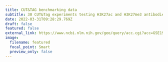 ```yaml
---
title: CUT&TAG benchmarking data
subtitle: 30 CUT&Tag experiments testing H3K27ac and H3K27me3 antibodies at different concentrations, with and without addition of HDAC inhibitor (TSA), performing SDS- or column-based DNA extraction, and using different numbers of PCR cycles for sequencing library amplification
date: 2022-03-31T09:28:29.769Z
draft: false
featured: false
external_link: https://www.ncbi.nlm.nih.gov/geo/query/acc.cgi?acc=GSE199611
image:
  filename: featured
  focal_point: Smart
  preview_only: false
---
```

